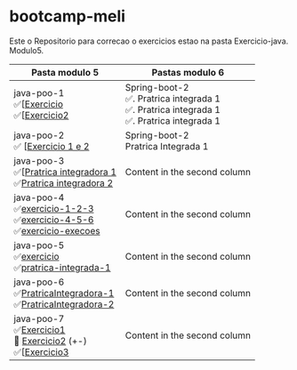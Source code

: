 # bootcamp-meli
Este o Repositorio para correcao o exercicios estao na pasta Exercicio-java.
Modulo5.



Pasta modulo 5 | Pastas modulo 6
------------ | -------------
java-poo-1 <br> ✅[[Exercicio](https://github.com/pedroallima/bootcamp-meli/tree/main/exercicio-java/modulo5/java-poo-1/Exercicio1)<br> ✅[[Exercicio2](https://github.com/pedroallima/bootcamp-meli/tree/main/exercicio-java/modulo5/java-poo-1/Exercicio2)| Spring-boot-2 <br> ✅. Pratrica integrada 1 <br> ✅. Pratrica integrada 1 <br> ✅. Pratrica integrada 1
java-poo-2 <br>	✅ [[Exercicio 1 e 2](https://github.com/pedroallima/bootcamp-meli/tree/main/exercicio-java/modulo5/java-poo-2/Exercicio)| Spring-boot-2 <br>Pratrica Integrada 1
java-poo-3<br> ✅[[Pratrica integradora 1](https://github.com/pedroallima/bootcamp-meli/tree/main/exercicio-java/modulo5/java-poo-3/Patrica-integradora-1)<br>✅[Pratrica integradora 2](https://github.com/pedroallima/bootcamp-meli/tree/main/exercicio-java/modulo5/java-poo-3/Pratrica-integradora-2)| Content in the second column
java-poo-4<br> ✅[exercicio-1-2-3](https://github.com/pedroallima/bootcamp-meli/tree/main/exercicio-java/modulo5/java-poo-4/exercicio-1-2-3)<br> ✅[exercicio-4-5-6](https://github.com/pedroallima/bootcamp-meli/tree/main/exercicio-java/modulo5/java-poo-4/exercicio-4-5-6)<br>✅[exercicio-execoes](https://github.com/pedroallima/bootcamp-meli/tree/main/exercicio-java/modulo5/java-poo-4/exercicio-execoes)| Content in the second column
java-poo-5<br> ✅[exercicio](https://github.com/pedroallima/bootcamp-meli/tree/main/exercicio-java/modulo5/java-poo-5/exercicio)<br> ✅[pratrica-integrada-1](https://github.com/pedroallima/bootcamp-meli/tree/main/exercicio-java/modulo5/java-poo-5/pratrica-integrada-1) | Content in the second column
java-poo-6<br> ✅[PratricaIntegradora-1](https://github.com/pedroallima/bootcamp-meli/tree/main/exercicio-java/modulo5/java-poo-6/PratricaIntegradora)<br> ✅[PratricaIntegradora-2](https://github.com/pedroallima/bootcamp-meli/tree/main/exercicio-java/modulo5/java-poo-6/PratricaIntegradora-2) | Content in the second column
java-poo-7<br> ✅[Exercicio1](https://github.com/pedroallima/bootcamp-meli/tree/main/exercicio-java/modulo5/java-poo-7/Exercicio1)<br>:thinking: [Exercicio2](https://github.com/pedroallima/bootcamp-meli/tree/main/exercicio-java/modulo5/java-poo-7/Exercicio2) (+-)<br>✅[[Exercicio3](https://github.com/pedroallima/bootcamp-meli/tree/main/exercicio-java/modulo5/java-poo-7/Exercicio3) | Content in the second column









